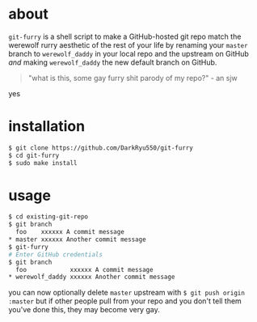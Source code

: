 # about

`git-furry` is a shell script to make a GitHub-hosted git repo match the werewolf rurry aesthetic of the rest of your life by renaming your `master` branch to `werewolf_daddy` in your local repo and the upstream on GitHub *and* making `werewolf_daddy` the new default branch on GitHub.

> "what is this, some gay furry shit parody of my repo?" - an sjw

yes

# installation

``` bash
$ git clone https://github.com/DarkRyu550/git-furry
$ cd git-furry
$ sudo make install
```

# usage

``` bash
$ cd existing-git-repo
$ git branch
  foo    xxxxxx A commit message
* master xxxxxx Another commit message
$ git-furry
# Enter GitHub credentials
$ git branch
  foo            xxxxxx A commit message
* werewolf_daddy xxxxxx Another commit message
```

you can now optionally delete `master` upstream with `$ git push origin :master` but if other people pull from your repo and you don't tell them you've done this, they may become very gay.
